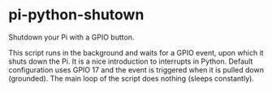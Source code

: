 # pi-python-shutown

Shutdown your Pi with a GPIO button.

This script runs in the background and waits for a GPIO event, upon which it shuts down the Pi.
It is a nice introduction to interrupts in Python. Default configuration uses GPIO 17 and the event is triggered when it is pulled down (grounded).
The main loop of the script does nothing (sleeps constantly).
